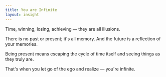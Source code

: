 ```yaml
---
title: You are Infinite
layout: insight
---
```


Time, winning, losing, achieving — they are all illusions.

There is no past or present; it's all memory. And the future is a reflection of your memories.

Being present means escaping the cycle of time itself and seeing things as they truly are.

That's when you let go of the ego and realize — you're infinite.

